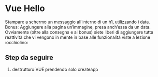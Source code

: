 Vue Hello
===
Stampare a schermo un messaggio all’interno di un h1, utilizzando i data.
Bonus:
Aggiungere alla pagina un’immagine, presa anch’essa da un data.
Ovviamente (oltre alla consegna e al bonus) siete liberi di aggiungere tutta reattività che vi vengono in mente in base alle funzionalità viste a lezione :occhiolino:

## Step da seguire
1. destrutturo VUE prendendo solo createapp